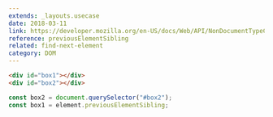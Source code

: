 ```yaml
---
extends: _layouts.usecase
date: 2018-03-11
link: https://developer.mozilla.org/en-US/docs/Web/API/NonDocumentTypeChildNode/previousElementSibling
reference: previousElementSibling
related: find-next-element
category: DOM
---
```


```html
<div id="box1"></div>
<div id="box2"></div>
```

```javascript
const box2 = document.querySelector("#box2");
const box1 = element.previousElementSibling;
```
